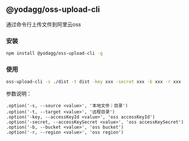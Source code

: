 ## @yodagg/oss-upload-cli

通过命令行上传文件到阿里云oss

### 安装

```bash
npm install @yodagg/oss-upload-cli -g
```

### 使用

```bash
oss-upload-cli -s ./dist -t dist -key xxx -secret xxx -b xxx -r xxx
```

参数说明：
```
.option('-s, --source <value>', '本地文件｜目录')
.option('-t, --target <value>', '远程目录')
.option('-key, --accessKeyId <value>', 'oss accessKeyId')
.option('-secret, --accessKeySecret <value>', 'oss accessKeySecret')
.option('-b, --bucket <value>', 'oss bucket')
.option('-r, --region <value>', 'oss region')
```